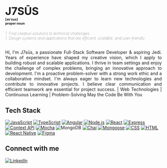 
## <div style="font-size: 1.6em;">J7SŪS</div> <div style="font-size: 0.5em;">[xeˈsus]</div><div style="font-size: 0.5em; font-weight: bold;">proper noun</div>
<div style="font-weight: 100; font-size: 0.9em;">
<i>1. Find creative solutions to technical challenges.<br>
1. Design systems and applications that are efficient, scalable, and user-friendly.</i>
</div>

<div style="text-align: justify; font-size: 1em;"> 

##
Hi, I'm J7sūs, a passionate Full-Stack Software Developer & aspiring Jedi. Years of experience have shaped my creative vision, which I apply to building robust and scalable applications. I thrive in team settings and enjoy the challenge of complex problems, bringing an innovative approach to development.  I'm a proactive problem-solver with a strong work ethic and a collaborative mindset.  I'm always eager to learn new technologies and contribute to innovative projects.  I believe clear communication and efficient teamwork are essential for project success.
| Web Technologies | Continuous Learning | Problem-Solving May the Code Be With You
</div>


## Tech Stack
<div>

[![JavaScript](https://img.shields.io/badge/javascript-%23F7DF1E.svg?style=for-the-badge&logo=javascript&logoColor=black)](https://developer.mozilla.org/es/docs/Web/JavaScript)
[![TypeScript](https://img.shields.io/badge/typescript-%23007ACC.svg?style=for-the-badge&logo=typescript&logoColor=white)](https://www.typescriptlang.org/)
[![Angular](https://img.shields.io/badge/angular-%23DD0031.svg?style=for-the-badge&logo=angular&logoColor=white)](https://angular.io/)
[![Node.js](https://img.shields.io/badge/node.js-6DA55F?style=for-the-badge&logo=node.js&logoColor=white)](https://nodejs.org/)
[![React](https://img.shields.io/badge/react-%2320232a.svg?style=for-the-badge&logo=react&logoColor=%2361DAFB)](https://reactjs.org/)
[![Express](https://img.shields.io/badge/express.js-%23404d59.svg?style=for-the-badge&logo=express&logoColor=%2361DAFB)](https://expressjs.com/)
[![Context API](https://img.shields.io/badge/contextapi-%2320232a.svg?style=for-the-badge&logo=react&logoColor=%2361DAFB)](https://reactjs.org/docs/context.html)
[![Mocha](https://img.shields.io/badge/mocha-%23D8B545.svg?style=for-the-badge&logo=mocha&logoColor=white)](https://mochajs.org/)
![MongoDB](https://img.shields.io/badge/MongoDB-%234ea94b.svg?style=for-the-badge&logo=mongodb&logoColor=white)
[![Chai](https://img.shields.io/badge/chai-%23A30000.svg?style=for-the-badge&logo=chai&logoColor=white)](https://www.chaijs.com/)
[![Mongoose](https://img.shields.io/badge/mongoose-%238A4C39.svg?style=for-the-badge&logo=mongoose&logoColor=white)](https://mongoosejs.com/)
[![CSS](https://img.shields.io/badge/css-%231572B6.svg?style=for-the-badge&logo=css3&logoColor=white)](https://developer.mozilla.org/en-US/docs/Web/CSS)
[![HTML](https://img.shields.io/badge/html-%23E34F26.svg?style=for-the-badge&logo=html5&logoColor=white)](https://developer.mozilla.org/en-US/docs/Web/HTML)
[![React Native](https://img.shields.io/badge/react_native-%2361DAFB.svg?style=for-the-badge&logo=react&logoColor=white)](https://reactnative.dev/)
[![Figma](https://img.shields.io/badge/figma-%23F24E1E.svg?style=for-the-badge&logo=figma&logoColor=white)](https://www.figma.com/)

</div>

## Connect with me

<div class="linkedin-container">

[![LinkedIn](https://img.shields.io/badge/Connect_on_LinkedIn-blue?style=for-the-badge)](https://www.linkedin.com/in/jes%C3%BAs-contreras-melendez/)

</div>

